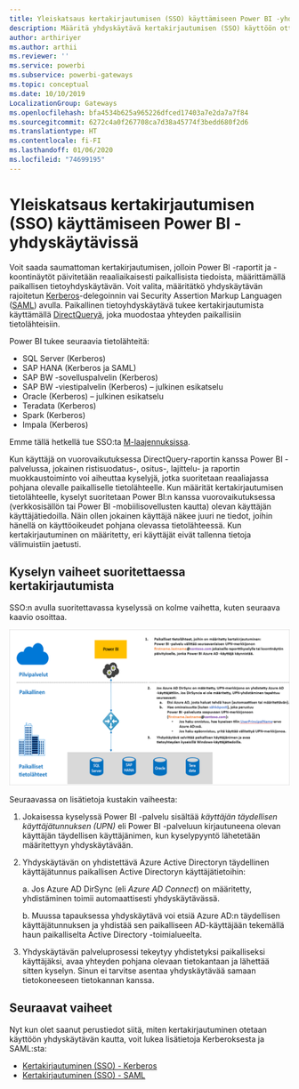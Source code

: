 ```yaml
---
title: Yleiskatsaus kertakirjautumisen (SSO) käyttämiseen Power BI -yhdyskäytävissä
description: Määritä yhdyskäytävä kertakirjautumisen (SSO) käyttöön ottamiseksi Power BI:stä paikallisiin tietolähteisiin.
author: arthiriyer
ms.author: arthii
ms.reviewer: ''
ms.service: powerbi
ms.subservice: powerbi-gateways
ms.topic: conceptual
ms.date: 10/10/2019
LocalizationGroup: Gateways
ms.openlocfilehash: bfa4534b625a965226dfced17403a7e2da7a7f84
ms.sourcegitcommit: 6272c4a0f267708ca7d38a45774f3bedd680f2d6
ms.translationtype: HT
ms.contentlocale: fi-FI
ms.lasthandoff: 01/06/2020
ms.locfileid: "74699195"
---
```

# <a name="overview-of-single-sign-on-sso-for-gateways-in-power-bi"></a>Yleiskatsaus kertakirjautumisen (SSO) käyttämiseen Power BI -yhdyskäytävissä

Voit saada saumattoman kertakirjautumisen, jolloin Power BI -raportit ja -koontinäytöt päivitetään reaaliaikaisesti paikallisista tiedoista, määrittämällä paikallisen tietoyhdyskäytävän. Voit valita, määritätkö yhdyskäytävän rajoitetun [Kerberos](service-gateway-sso-kerberos.md)-delegoinnin vai Security Assertion Markup Languagen ([SAML](service-gateway-sso-saml.md)) avulla. Paikallinen tietoyhdyskäytävä tukee kertakirjautumista käyttämällä [DirectQueryä](desktop-directquery-about.md), joka muodostaa yhteyden paikallisiin tietolähteisiin.

Power BI tukee seuraavia tietolähteitä:

* SQL Server (Kerberos)
* SAP HANA (Kerberos ja SAML)
* SAP BW -sovelluspalvelin (Kerberos)
* SAP BW -viestipalvelin (Kerberos) – julkinen esikatselu
* Oracle (Kerberos) – julkinen esikatselu
* Teradata (Kerberos)
* Spark (Kerberos)
* Impala (Kerberos)

Emme tällä hetkellä tue SSO:ta [M-laajennuksissa](https://github.com/microsoft/DataConnectors/blob/master/docs/m-extensions.md).

Kun käyttäjä on vuorovaikutuksessa DirectQuery-raportin kanssa Power BI -palvelussa, jokainen ristisuodatus-, ositus-, lajittelu- ja raportin muokkaustoiminto voi aiheuttaa kyselyjä, jotka suoritetaan reaaliajassa pohjana olevalle paikalliselle tietolähteelle. Kun määrität kertakirjautumisen tietolähteelle, kyselyt suoritetaan Power BI:n kanssa vuorovaikutuksessa (verkkosisällön tai Power BI -mobiilisovellusten kautta) olevan käyttäjän käyttäjätiedoilla. Näin ollen jokainen käyttäjä näkee juuri ne tiedot, joihin hänellä on käyttöoikeudet pohjana olevassa tietolähteessä. Kun kertakirjautuminen on määritetty, eri käyttäjät eivät tallenna tietoja välimuistiin jaetusti.

## <a name="query-steps-when-running-sso"></a>Kyselyn vaiheet suoritettaessa kertakirjautumista

SSO:n avulla suoritettavassa kyselyssä on kolme vaihetta, kuten seuraava kaavio osoittaa.

![Kertakirjautumiskyselyn vaiheet](media/service-gateway-sso-overview/sso-query-steps.png)

Seuraavassa on lisätietoja kustakin vaiheesta:

1. Jokaisessa kyselyssä Power BI -palvelu sisältää *käyttäjän täydellisen käyttäjätunnuksen (UPN)* eli Power BI -palveluun kirjautuneena olevan käyttäjän täydellisen käyttäjänimen, kun kyselypyyntö lähetetään määritettyyn yhdyskäytävään.

2. Yhdyskäytävän on yhdistettävä Azure Active Directoryn täydellinen käyttäjätunnus paikallisen Active Directoryn käyttäjätietoihin:

   a. Jos Azure AD DirSync (eli *Azure AD Connect*) on määritetty, yhdistäminen toimii automaattisesti yhdyskäytävässä.

   b.  Muussa tapauksessa yhdyskäytävä voi etsiä Azure AD:n täydellisen käyttäjätunnuksen ja yhdistää sen paikalliseen AD-käyttäjään tekemällä haun paikalliselta Active Directory -toimialueelta.

3. Yhdyskäytävän palveluprosessi tekeytyy yhdistetyksi paikalliseksi käyttäjäksi, avaa yhteyden pohjana olevaan tietokantaan ja lähettää sitten kyselyn. Sinun ei tarvitse asentaa yhdyskäytävää samaan tietokoneeseen tietokannan kanssa.

## <a name="next-steps"></a>Seuraavat vaiheet

Nyt kun olet saanut perustiedot siitä, miten kertakirjautuminen otetaan käyttöön yhdyskäytävän kautta, voit lukea lisätietoja Kerberoksesta ja SAML:sta:

* [Kertakirjautuminen (SSO) - Kerberos](service-gateway-sso-kerberos.md)
* [Kertakirjautuminen (SSO) - SAML](service-gateway-sso-saml.md)
